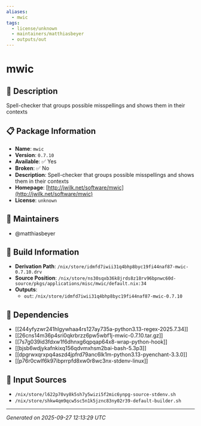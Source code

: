 ```yaml
---
aliases:
  - mwic
tags:
  - license/unknown
  - maintainers/matthiasbeyer
  - outputs/out
---
```


# mwic

## 📝 Description

Spell-checker that groups possible misspellings and shows them in their contexts

## 📋 Package Information

- **Name**: `mwic`
- **Version**: `0.7.10`
- **Available**: ✅ Yes
- **Broken**: ✅ No
- **Description**: Spell-checker that groups possible misspellings and shows them in their contexts
- **Homepage**: [http://jwilk.net/software/mwic](http://jwilk.net/software/mwic)
- **License**: `unknown`
## 👥 Maintainers

- @matthiasbeyer


## 🔧 Build Information

- **Derivation Path**: `/nix/store/idmfd7iwii31q4bhp8byc19fi44naf87-mwic-0.7.10.drv`
- **Source Position**: `/nix/store/ns30sqxb36k8jrds8z18rv96bpnwc60d-source/pkgs/applications/misc/mwic/default.nix:34`
- **Outputs**:
  - `out`:  `/nix/store/idmfd7iwii31q4bhp8byc19fi44naf87-mwic-0.7.10`

## 🔗 Dependencies

- [[244yfyzwr241hlgywhaa4rs127ay735a-python3.13-regex-2025.7.34]]
- [[26cns14m36p4sri0qkrbrzz6pw5wbf1j-mwic-0.7.10.tar.gz]]
- [[7s7g039id3fdxw1f6dhnxg6qpqap64x8-wrap-python-hook]]
- [[bjsb6wdjykafnkixq156qdvmxhsm2bai-bash-5.3p3]]
- [[dpgrwxqrxpq4aszd4jpfrd79anc6lk1m-python3.13-pyenchant-3.3.0]]
- [[p76r0cwlf6k97ibprrpfd8xw0r8wc3nx-stdenv-linux]]

## 📁 Input Sources

- `/nix/store/l622p70vy8k5sh7y5wizi5f2mic6ynpg-source-stdenv.sh`
- `/nix/store/shkw4qm9qcw5sc5n1k5jznc83ny02r39-default-builder.sh`

---
*Generated on 2025-09-27 12:13:29 UTC*
